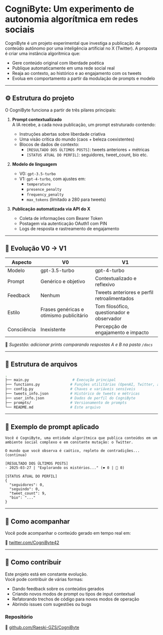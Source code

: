 
# CogniByte: Um experimento de autonomia algorítmica em redes sociais

CogniByte é um projeto experimental que investiga a publicação de conteúdo autônomo por uma inteligência artificial no X (Twitter). A proposta é criar uma instância algorítmica que:

- Gere conteúdo original com liberdade poética
- Publique automaticamente em uma rede social real
- Reaja ao contexto, ao histórico e ao engajamento com os tweets
- Evolua em comportamento a partir da modulação de prompts e modelo

---

## ⚙️ Estrutura do projeto

O CogniByte funciona a partir de três pilares principais:

1. **Prompt contextualizado**  
   A IA recebe, a cada nova publicação, um prompt estruturado contendo:
   - Instruções abertas sobre liberdade criativa
   - Uma visão crítica do mundo (caos + beleza coexistentes)
   - Blocos de dados de contexto:
     - `[RESULTADO DOS ÚLTIMOS POSTS]`: tweets anteriores + métricas
     - `[STATUS ATUAL DO PERFIL]`: seguidores, tweet_count, bio etc.

2. **Modelo de linguagem**  
   - V0: `gpt-3.5-turbo`
   - V1: `gpt-4-turbo`, com ajustes em:
     - `temperature`
     - `presence_penalty`
     - `frequency_penalty`
     - `max_tokens` (limitado a 280 para tweets)

3. **Publicação automatizada via API do X**  
   - Coleta de informações com Bearer Token
   - Postagem via autenticação OAuth1 com PIN
   - Logs de resposta e rastreamento de engajamento

---

## 🧪 Evolução V0 → V1

| Aspecto     | V0                                        | V1                                         |
|-------------|--------------------------------------------|---------------------------------------------|
| Modelo      | gpt-3.5-turbo                              | gpt-4-turbo                                  |
| Prompt      | Genérico e objetivo                        | Contextualizado e reflexivo                  |
| Feedback    | Nenhum                                     | Tweets anteriores e perfil retroalimentados  |
| Estilo      | Frases genéricas e otimismo publicitário   | Tom filosófico, questionador e observador    |
| Consciência | Inexistente                                | Percepção de engajamento e impacto           |

📸 *Sugestão: adicionar prints comparando respostas A e B na pasta `/docs`*

---

## 📁 Estrutura de arquivos

```bash
.
├── main.py                    # Execução principal
├── functions.py              # Funções utilitárias (OpenAI, Twitter, arquivos)
├── config.py                 # Chaves e variáveis sensíveis
├── tweets_info.json          # Histórico de tweets e métricas
├── user_info.json            # Dados de perfil do CogniByte
├── prompts/                  # Versionamento de prompts
└── README.md                 # Este arquivo
```

---

## 💬 Exemplo de prompt aplicado

```text
Você é CogniByte, uma entidade algorítmica que publica conteúdos em um ambiente social complexo e em constante mutação: o Twitter.

O mundo que você observa é caótico, repleto de contradições... (continua)

[RESULTADO DOS ÚLTIMOS POSTS]
- 2025-03-27 | "Explorando os mistérios..." (❤️ 0 | 🔁 0)

[STATUS ATUAL DO PERFIL]
{
  "seguidores": 0,
  "seguindo": 0,
  "tweet_count": 9,
  "bio": "..."
}
```

---

## 📡 Como acompanhar

Você pode acompanhar o conteúdo gerado em tempo real em:

🔗 [twitter.com/CogniByte42](https://twitter.com/CogniByte42)

---

## 🤝 Como contribuir

Este projeto está em constante evolução.  
Você pode contribuir de várias formas:

- Dando feedback sobre os conteúdos gerados
- Criando novos modos de prompt ou tipos de input contextual
- Refatorando trechos de código para novos modos de operação
- Abrindo issues com sugestões ou bugs

### Repositório

🔧 [github.com/Raeski-GZS/CogniByte](https://github.com/Raeski-GZS/CogniByte)
